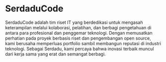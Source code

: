 # SerdaduCode
SerdaduCode adalah tim riset IT yang berdedikasi untuk mengasah keterampilan melalui kolaborasi, pelatihan, dan berbagi pengetahuan di antara para profesional dan penggemar teknologi. Dengan memusatkan perhatian pada proyek berbasis riset dan pengembangan open source, kami berusaha memperluas portfolio sambil membangun reputasi di industri teknologi. Sebagai Serdadu, kami percaya bahwa inovasi terbaik muncul dari kerja sama yang erat dan semangat berbagi.

